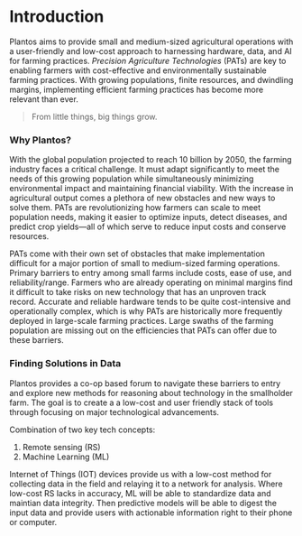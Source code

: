 #  Introduction 
Plantos aims to provide small and medium-sized agricultural operations with a user-friendly and low-cost approach to harnessing hardware, data, and AI for farming practices. _Precision Agriculture Technologies_ (PATs) are key to enabling farmers with cost-effective and environmentally sustainable farming practices. With growing populations, finite resources, and dwindling margins, implementing efficient farming practices has become more relevant than ever.

>From little things, big things grow.


### Why Plantos?
With the global population projected to reach 10 billion by 2050, the farming industry faces a critical challenge. It must adapt significantly to meet the needs of this growing population while simultaneously minimizing environmental impact and maintaining financial viability. With the increase in agricultural output comes a plethora of new obstacles and new ways to solve them. PATs are revolutionizing how farmers can scale to meet population needs, making it easier to optimize inputs, detect diseases, and predict crop yields—all of which serve to reduce input costs and conserve resources.

PATs come with their own set of obstacles that make implementation difficult for a major portion of small to medium-sized farming operations. Primary barriers to entry among small farms include costs, ease of use, and reliability/range. Farmers who are already operating on minimal margins find it difficult to take risks on new technology that has an unproven track record. Accurate and reliable hardware tends to be quite cost-intensive and operationally complex, which is why PATs are historically more frequently deployed in large-scale farming practices. Large swaths of the farming population are missing out on the efficiencies that PATs can offer due to these barriers.

### Finding Solutions in Data
Plantos provides a co-op based forum to navigate these barriers to entry and explore new methods for reasoning about technology in the smallholder farm. The goal is to create a a low-cost and user friendly stack of tools through focusing on major technological advancements.

Combination of two key tech concepts:
1. Remote sensing (RS)
2. Machine Learning (ML)

Internet of Things (IOT) devices provide us with a low-cost method for collecting data in the field and relaying it to a network for analysis. Where low-cost RS lacks in accuracy, ML will be able to standardize data and maintian data integrity. Then predictive models will be able to digest the input data and provide users with actionable information right to their phone or computer.
